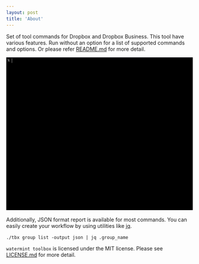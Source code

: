 ```yaml
---
layout: post
title: 'About'
---
```


Set of tool commands for Dropbox and Dropbox Business.
This tool have various features. Run without an option for a list of supported commands and options. Or please refer [README.md](https://github.com/watermint/toolbox/blob/master/README.md) for more detail.

![Demo](images/demo.gif)

Additionally, JSON format report is available for most commands. You can easily create your workflow by using utilities like [jq](https://stedolan.github.io/jq/).

```
./tbx group list -output json | jq .group_name
```

`watermint toolbox` is licensed under the MIT license. Please see [LICENSE.md](https://github.com/watermint/toolbox/blob/master/LICENSE.md) for more detail.
